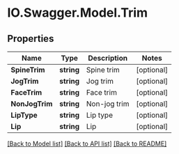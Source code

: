 # IO.Swagger.Model.Trim
## Properties

Name | Type | Description | Notes
------------ | ------------- | ------------- | -------------
**SpineTrim** | **string** | Spine trim | [optional] 
**JogTrim** | **string** | Jog trim | [optional] 
**FaceTrim** | **string** | Face trim | [optional] 
**NonJogTrim** | **string** | Non-jog trim | [optional] 
**LipType** | **string** | Lip type | [optional] 
**Lip** | **string** | Lip | [optional] 

[[Back to Model list]](../README.md#documentation-for-models) [[Back to API list]](../README.md#documentation-for-api-endpoints) [[Back to README]](../README.md)

